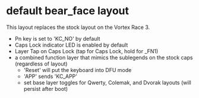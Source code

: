# default bear_face layout

This layout replaces the stock layout on the Vortex Race 3.

- Pn key is set to 'KC_NO' by default
- Caps Lock indicator LED is enabled by default
- Layer Tap on Caps Lock (tap for Caps Lock, hold for _FN1)
- a combined function layer that mimics the sublegends on the stock caps (regardless of layout)
    * 'Reset' will put the keyboard into DFU mode
    * 'APP' sends 'KC_APP'
    * set base layer toggles for Qwerty, Colemak, and Dvorak layouts (will persist after boot)